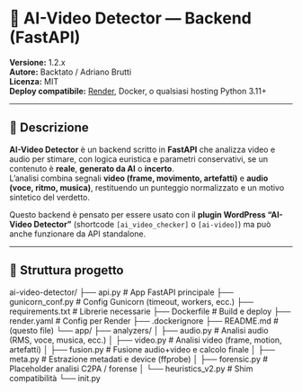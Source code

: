 # 🎥 AI-Video Detector — Backend (FastAPI)

**Versione:** 1.2.x  
**Autore:** Backtato / Adriano Brutti  
**Licenza:** MIT  
**Deploy compatibile:** [Render](https://render.com), Docker, o qualsiasi hosting Python 3.11+

---

## 🚀 Descrizione

**AI-Video Detector** è un backend scritto in **FastAPI** che analizza video e audio per stimare, con logica euristica e parametri conservativi, se un contenuto è **reale**, **generato da AI** o **incerto**.  
L’analisi combina segnali **video (frame, movimento, artefatti)** e **audio (voce, ritmo, musica)**, restituendo un punteggio normalizzato e un motivo sintetico del verdetto.

Questo backend è pensato per essere usato con il **plugin WordPress “AI-Video Detector”** (shortcode `[ai_video_checker]` o `[ai-video]`) ma può anche funzionare da API standalone.

---

## 📂 Struttura progetto

ai-video-detector/
├── api.py # App FastAPI principale
├── gunicorn_conf.py # Config Gunicorn (timeout, workers, ecc.)
├── requirements.txt # Librerie necessarie
├── Dockerfile # Build e deploy
├── render.yaml # Config per Render
├── .dockerignore
├── README.md # (questo file)
└── app/
├── analyzers/
│ ├── audio.py # Analisi audio (RMS, voce, musica, ecc.)
│ ├── video.py # Analisi video (frame, motion, artefatti)
│ ├── fusion.py # Fusione audio+video e calcolo finale
│ ├── meta.py # Estrazione metadati e device (ffprobe)
│ ├── forensic.py # Placeholder analisi C2PA / forense
│ └── heuristics_v2.py # Shim compatibilità
└── init.py
